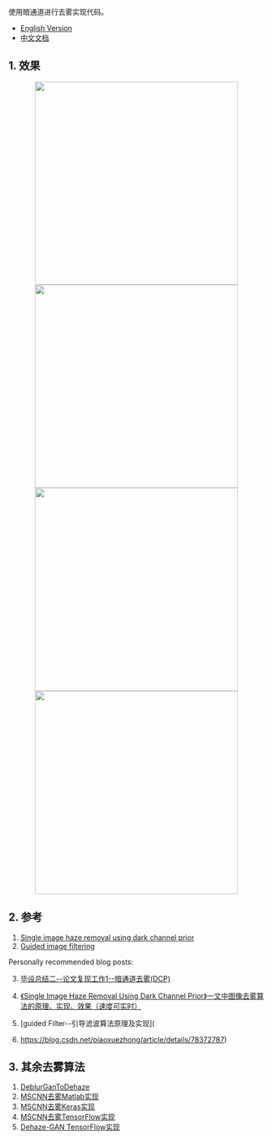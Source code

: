 使用暗通道进行去雾实现代码。

- [English Version](<https://github.com/raven-dehaze-work/DCP-Dehaze/blob/master/README.md>)
- [中文文档](<https://github.com/raven-dehaze-work/DCP-Dehaze/blob/master/README-zh.md>)

## 1. 效果

<center class="half">
    <img src="https://ae01.alicdn.com/kf/HTB1JwZ2cWSs3KVjSZPiq6AsiVXa8.jpg" width="400"/><img src="https://ae01.alicdn.com/kf/HTB1jAQ1c8Kw3KVjSZTE763uRpXaV.png" width="400"/>
</center>

<center class="half">
    <img src="https://ae01.alicdn.com/kf/HTB1s0oUc21G3KVjSZFk761K4XXae.png" width="400"/><img src="https://ae01.alicdn.com/kf/HTB1teE0c8Kw3KVjSZFO761rDVXav.png" width="400"/>
</center>

## 2. 参考

1. [Single image haze removal using dark channel prior](https://ieeexplore.ieee.org/document/5567108)
2. [Guided image filtering](http://kaiminghe.com/publications/eccv10guidedfilter.pdf)

Personally recommended blog posts:

3. [毕设总结二--论文复现工作1--暗通道去雾(DCP)](<https://www.ravenxrz.ink/2019/06/18/summary-2-paper-reproduction-1-dark-channel-defogging-dcp.html>)
4. [《Single Image Haze Removal Using Dark Channel Prior》一文中图像去雾算法的原理、实现、效果（速度可实时）](<https://www.cnblogs.com/Imageshop/p/3281703.html>)

4. [guided Filter--引导滤波算法原理及实现](

1. <https://blog.csdn.net/piaoxuezhong/article/details/78372787>)

## 3. 其余去雾算法

1. [DeblurGanToDehaze](<https://github.com/raven-dehaze-work/DeblurGanToDehaze>)
2. [MSCNN去雾Matlab实现](https://github.com/raven-dehaze-work/MSCNN_MATLAB)
3. [MSCNN去雾Keras实现](https://github.com/raven-dehaze-work/MSCNN_Keras)
4. [MSCNN去雾TensorFlow实现](https://github.com/dishank-b/MSCNN-Dehazing-Tensorflow)
5. [Dehaze-GAN TensorFlow实现](https://github.com/raven-dehaze-work/Dehaze-GAN)

